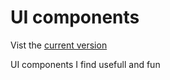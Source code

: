 # UI components

Vist the [current version](https://aktcode.github.io/ui/public/)

UI components I find usefull and fun

